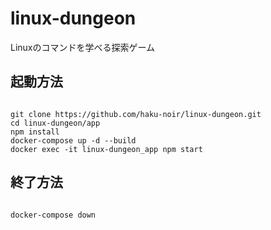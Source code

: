 # linux-dungeon

Linuxのコマンドを学べる探索ゲーム

## 起動方法

```

git clone https://github.com/haku-noir/linux-dungeon.git
cd linux-dungeon/app
npm install
docker-compose up -d --build
docker exec -it linux-dungeon_app npm start
```

## 終了方法

```

docker-compose down
```

